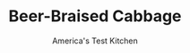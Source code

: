 ---
layout: ../../layouts/MarkdownPostLayout.astro
title: Beer-Braised Cabbage
author: America's Test Kitchen
pubDate: 2023-03-15
description: "Sloppy, smelly cabbage is nobodys idea of great food. We were after a cooked side dish that wed actually want to eat."
image_url: https://res.cloudinary.com/hksqkdlah/image/upload/ar_1:1,c_fill,dpr_2.0,f_auto,fl_lossy.progressive.strip_profile,g_faces:auto,q_auto:low,w_344/7273_sfs-beerbraisedcabbage-01-277093
tags: ["Side Dishes","Vegetables"]
calories: 435
protein: 2
carbohydrates: 11
fats: 
fiber: 3
ingredients: ["2 tablespoons, unsalted butter","1 , onion, chopped fine","1/2 cup, beer, preferably light-bodied lager","1 tablespoon, whole grain mustard (see note)","1/2 teaspoon, minced fresh thyme","1 small head, green cabbage (about 1 pound), halved, cored, and sliced thin","2 teaspoons, cider vinegar",", Salt and pepper"]
serves: 4
time: "30 minutes"
instructions: ["Melt butter in large skillet over medium-high heat. Cook onion until softened, about 5 minutes. Stir in beer, mustard, and thyme and simmer until slightly thickened, about 2 minutes. Add cabbage and vinegar and cook covered, stirring occasionally, until wilted and tender, about 8 minutes. Season with salt and pepper. Serve."]
nutrition: ["264 mg Potassium","49 mg Phosphorus","61 mg Calcium","21 mg Magnesium","438 mg Sodium","6 g Fat","1 g Monounsaturated","43 mg Vitamin C","15 mg Cholesterol","3 g Saturated","3 g Fiber","57 µg Folate (food)","5 g Sugars","87 µg Vitamin K","166 g Water","11 g Carbs","57 µg Folate equivalent (total)","2 g Protein","54 µg Vitamin A","108 kcal Energy","435 calories"]
notes: "You can substitute ¼ teaspoon of dried thyme for the fresh. This hearty side dish is a nice complement for pork."
---